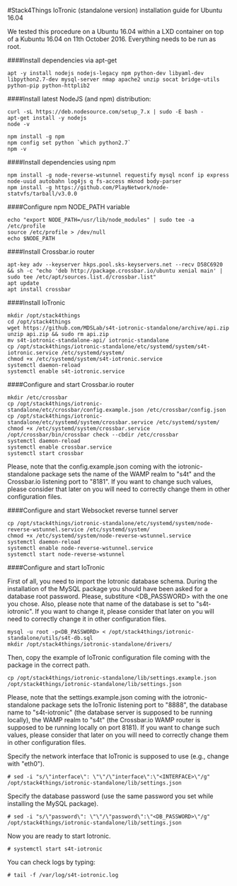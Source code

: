 #Stack4Things IoTronic (standalone version) installation guide for Ubuntu 16.04

We tested this procedure on a Ubuntu 16.04 within a LXD container on top of a Kubuntu 16.04 on 11th October 2016. Everything needs to be run as root.

####Install dependencies via apt-get

```
apt -y install nodejs nodejs-legacy npm python-dev libyaml-dev libpython2.7-dev mysql-server nmap apache2 unzip socat bridge-utils python-pip python-httplib2
```
####Install latest NodeJS (and npm) distribution:
```
curl -sL https://deb.nodesource.com/setup_7.x | sudo -E bash -
apt-get install -y nodejs
node -v

npm install -g npm
npm config set python `which python2.7`
npm -v
```

####Install dependencies using npm

```
npm install -g node-reverse-wstunnel requestify mysql nconf ip express node-uuid autobahn log4js q fs-access mknod body-parser
npm install -g https://github.com/PlayNetwork/node-statvfs/tarball/v3.0.0
```

####Configure npm NODE_PATH variable

```
echo "export NODE_PATH=/usr/lib/node_modules" | sudo tee -a /etc/profile
source /etc/profile > /dev/null
echo $NODE_PATH
```

####Install Crossbar.io router

```
apt-key adv --keyserver hkps.pool.sks-keyservers.net --recv D58C6920 && sh -c "echo 'deb http://package.crossbar.io/ubuntu xenial main' | sudo tee /etc/apt/sources.list.d/crossbar.list"
apt update
apt install crossbar
```

####Install IoTronic

```
mkdir /opt/stack4things
cd /opt/stack4things
wget https://github.com/MDSLab/s4t-iotronic-standalone/archive/api.zip
unzip api.zip && sudo rm api.zip
mv s4t-iotronic-standalone-api/ iotronic-standalone
cp /opt/stack4things/iotronic-standalone/etc/systemd/system/s4t-iotronic.service /etc/systemd/system/
chmod +x /etc/systemd/system/s4t-iotronic.service
systemctl daemon-reload
systemctl enable s4t-iotronic.service
```

####Configure and start Crossbar.io router

```
mkdir /etc/crossbar
cp /opt/stack4things/iotronic-standalone/etc/crossbar/config.example.json /etc/crossbar/config.json
cp /opt/stack4things/iotronic-standalone/etc/systemd/system/crossbar.service /etc/systemd/system/
chmod +x /etc/systemd/system/crossbar.service
/opt/crossbar/bin/crossbar check --cbdir /etc/crossbar
systemctl daemon-reload
systemctl enable crossbar.service
systemctl start crossbar
```
Please, note that the config.example.json coming with the iotronic-standalone package sets the name of the WAMP realm to "s4t" and the Crossbar.io listening port to "8181". If you want to change such values, please consider that later on you will need to correctly change them in other configuration files. 

####Configure and start Websocket reverse tunnel server

```
cp /opt/stack4things/iotronic-standalone/etc/systemd/system/node-reverse-wstunnel.service /etc/systemd/system/
chmod +x /etc/systemd/system/node-reverse-wstunnel.service
systemctl daemon-reload
systemctl enable node-reverse-wstunnel.service
systemctl start node-reverse-wstunnel
```

####Configure and start IoTronic

First of all, you need to import the Iotronic database schema. During the installation of the MySQL package you should have been asked for a database root password. Please, substiture <DB_PASSWORD> with the one you chose. Also, please note that name of the database is set to "s4t-iotronic". If you want to change it, please consider that later on you will need to correctly change it in other configuration files.

```
mysql -u root -p<DB_PASSWORD> < /opt/stack4things/iotronic-standalone/utils/s4t-db.sql
mkdir /opt/stack4things/iotronic-standalone/drivers/
```

Then, copy the example of IoTronic configuration file coming with the package in the correct path. 
```
cp /opt/stack4things/iotronic-standalone/lib/settings.example.json /opt/stack4things/iotronic-standalone/lib/settings.json
``` 
Please, note that the settings.example.json coming with the iotronic-standalone package sets the IoTronic listening port to "8888", the database name to "s4t-iotronic" (the database server is supposed to be running locally), the WAMP realm to "s4t" (the Crossbar.io WAMP router is supposed to be running locally on port 8181). If you want to change such values, please consider that later on you will need to correctly change them in other configuration files. 

Specify the network interface that IoTronic is supposed to use (e.g., change <INTERFACE> with "eth0").
```
# sed -i "s/\"interface\": \"\"/\"interface\":\"<INTERFACE>\"/g" /opt/stack4things/iotronic-standalone/lib/settings.json
```

Specify the database password (use the same password you set while installing the MySQL package).
```
# sed -i "s/\"password\": \"\"/\"password\":\"<DB_PASSWORD>\"/g" /opt/stack4things/iotronic-standalone/lib/settings.json
```

Now you are ready to start Iotronic.
```
# systemctl start s4t-iotronic
```

You can check logs by typing:
```
# tail -f /var/log/s4t-iotronic.log
```
